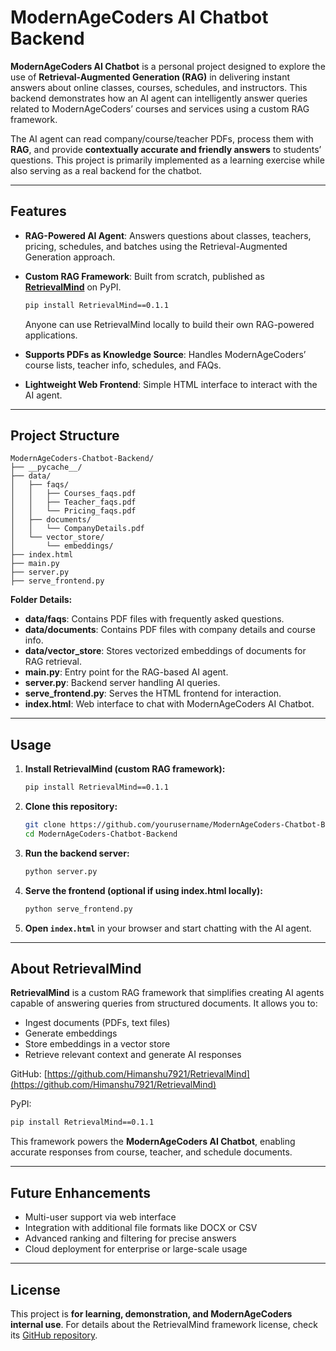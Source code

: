 # ModernAgeCoders AI Chatbot Backend

**ModernAgeCoders AI Chatbot** is a personal project designed to explore the use of **Retrieval-Augmented Generation (RAG)** in delivering instant answers about online classes, courses, schedules, and instructors. This backend demonstrates how an AI agent can intelligently answer queries related to ModernAgeCoders’ courses and services using a custom RAG framework.

The AI agent can read company/course/teacher PDFs, process them with **RAG**, and provide **contextually accurate and friendly answers** to students’ questions. This project is primarily implemented as a learning exercise while also serving as a real backend for the chatbot.

---

## Features

* **RAG-Powered AI Agent**: Answers questions about classes, teachers, pricing, schedules, and batches using the Retrieval-Augmented Generation approach.
* **Custom RAG Framework**: Built from scratch, published as **[RetrievalMind](https://github.com/Himanshu7921/RetrievalMind)** on PyPI.

  ```bash
  pip install RetrievalMind==0.1.1
  ```

  Anyone can use RetrievalMind locally to build their own RAG-powered applications.
* **Supports PDFs as Knowledge Source**: Handles ModernAgeCoders’ course lists, teacher info, schedules, and FAQs.
* **Lightweight Web Frontend**: Simple HTML interface to interact with the AI agent.

---

## Project Structure

```
ModernAgeCoders-Chatbot-Backend/
├── __pycache__/
├── data/
│   ├── faqs/
│   │   ├── Courses_faqs.pdf
│   │   ├── Teacher_faqs.pdf
│   │   └── Pricing_faqs.pdf
│   ├── documents/
│   │   └── CompanyDetails.pdf
│   └── vector_store/
│       └── embeddings/
├── index.html
├── main.py
├── server.py
├── serve_frontend.py
```

**Folder Details:**

* **data/faqs**: Contains PDF files with frequently asked questions.
* **data/documents**: Contains PDF files with company details and course info.
* **data/vector_store**: Stores vectorized embeddings of documents for RAG retrieval.
* **main.py**: Entry point for the RAG-based AI agent.
* **server.py**: Backend server handling AI queries.
* **serve_frontend.py**: Serves the HTML frontend for interaction.
* **index.html**: Web interface to chat with ModernAgeCoders AI Chatbot.

---

## Usage

1. **Install RetrievalMind (custom RAG framework):**

   ```bash
   pip install RetrievalMind==0.1.1
   ```

2. **Clone this repository:**

   ```bash
   git clone https://github.com/yourusername/ModernAgeCoders-Chatbot-Backend
   cd ModernAgeCoders-Chatbot-Backend
   ```

3. **Run the backend server:**

   ```bash
   python server.py
   ```

4. **Serve the frontend (optional if using index.html locally):**

   ```bash
   python serve_frontend.py
   ```

5. **Open `index.html`** in your browser and start chatting with the AI agent.

---

## About RetrievalMind

**RetrievalMind** is a custom RAG framework that simplifies creating AI agents capable of answering queries from structured documents. It allows you to:

* Ingest documents (PDFs, text files)
* Generate embeddings
* Store embeddings in a vector store
* Retrieve relevant context and generate AI responses

GitHub: [https://github.com/Himanshu7921/RetrievalMind](https://github.com/Himanshu7921/RetrievalMind)

PyPI:

```bash
pip install RetrievalMind==0.1.1
```

This framework powers the **ModernAgeCoders AI Chatbot**, enabling accurate responses from course, teacher, and schedule documents.

---

## Future Enhancements

* Multi-user support via web interface
* Integration with additional file formats like DOCX or CSV
* Advanced ranking and filtering for precise answers
* Cloud deployment for enterprise or large-scale usage

---

## License

This project is **for learning, demonstration, and ModernAgeCoders internal use**. For details about the RetrievalMind framework license, check its [GitHub repository](https://github.com/Himanshu7921/RetrievalMind).

